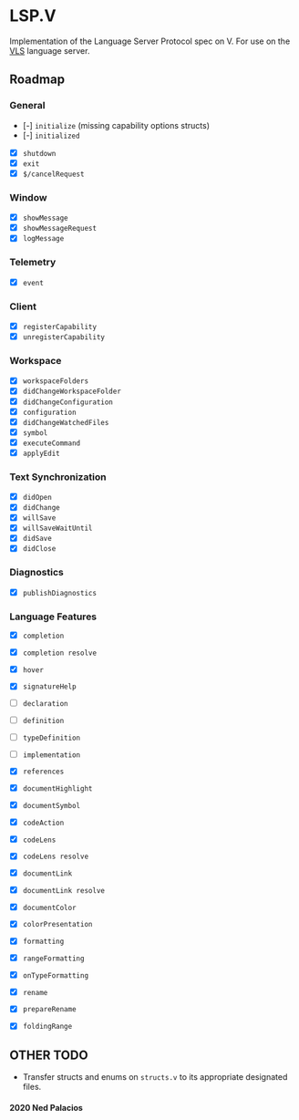 # LSP.V
Implementation of the Language Server Protocol spec on V. For use on the [VLS](https://github.com/nedpals/vls) language server.

## Roadmap
### General
- [-] `initialize` (missing capability options structs)
- [-] `initialized`
- [x] `shutdown`
- [x] `exit`
- [x] `$/cancelRequest`
### Window
- [x] `showMessage`
- [x] `showMessageRequest`
- [x] `logMessage`
### Telemetry
- [x] `event`
### Client
- [x] `registerCapability`
- [x] `unregisterCapability`
### Workspace
- [x] `workspaceFolders`
- [x] `didChangeWorkspaceFolder`
- [x] `didChangeConfiguration`
- [x] `configuration`
- [x] `didChangeWatchedFiles`
- [x] `symbol`
- [x] `executeCommand`
- [x] `applyEdit`
### Text Synchronization
- [x] `didOpen`
- [x] `didChange`
- [x] `willSave`
- [x] `willSaveWaitUntil`
- [x] `didSave`
- [x] `didClose`
### Diagnostics
- [x] `publishDiagnostics`
### Language Features
- [x] `completion`
- [x] `completion resolve`
- [x] `hover`
- [x] `signatureHelp`
- [ ] `declaration`
- [ ] `definition`
- [ ] `typeDefinition`
- [ ] `implementation`
- [x] `references`
- [x] `documentHighlight`
- [x] `documentSymbol`
- [x] `codeAction`
- [x] `codeLens`
- [x] `codeLens resolve`
- [x] `documentLink`
- [x] `documentLink resolve`
- [x] `documentColor`
- [x] `colorPresentation`
- [x] `formatting`
- [x] `rangeFormatting`
- [x] `onTypeFormatting`
- [x] `rename`
- [x] `prepareRename`
- [x] `foldingRange`
    
    
## OTHER TODO
- Transfer structs and enums on `structs.v` to its appropriate designated files.

#### 2020 Ned Palacios